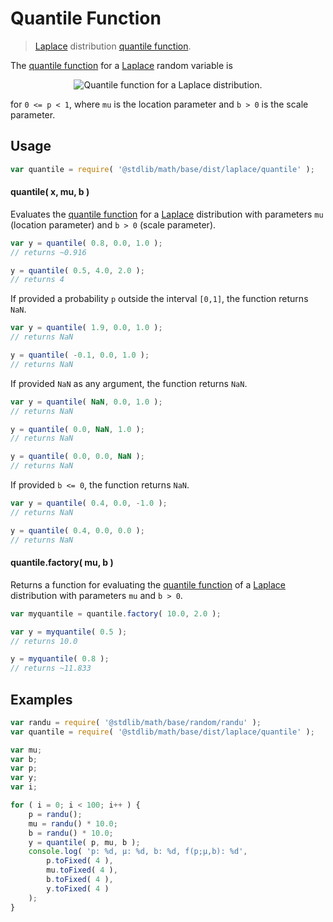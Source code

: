 Quantile Function
===

> [Laplace][laplace] distribution [quantile function][quantile-function].

<!-- <intro> -->

The [quantile function][quantile-function] for a [Laplace][laplace] random variable is

<!-- <equation class="equation" label="eq:quantile_function" align="center" raw="Q(p) = \mu - b\,\operatorname{sgn}(p-0.5)\,\ln(1 - 2|p-0.5|)" alt="Quantile function for a Laplace distribution."> -->

<div class="equation" align="center" data-raw-text="Q(p) = \mu - b\,\operatorname{sgn}(p-0.5)\,\ln(1 - 2|p-0.5|)" data-equation="eq:quantile_function">
    <img src="https://cdn.rawgit.com/distributions-io/laplace-quantile/80640b088abd7a953ac335282b5dc27602439212/docs/img/eqn.svg" alt="Quantile function for a Laplace distribution.">
    <br>
</div>

<!-- </equation> -->

for `0 <= p < 1`, where `mu` is the location parameter and `b > 0` is the scale parameter.

<!-- </intro> -->

<!-- <usage> -->

## Usage
``` javascript
var quantile = require( '@stdlib/math/base/dist/laplace/quantile' );
```

#### quantile( x, mu, b )

Evaluates the [quantile function][quantile-function] for a [Laplace][laplace] distribution with parameters `mu` (location parameter) and `b > 0` (scale parameter).

``` javascript
var y = quantile( 0.8, 0.0, 1.0 );
// returns ~0.916

y = quantile( 0.5, 4.0, 2.0 );
// returns 4
```

If provided a probability `p` outside the interval `[0,1]`, the function returns `NaN`.

``` javascript
var y = quantile( 1.9, 0.0, 1.0 );
// returns NaN

y = quantile( -0.1, 0.0, 1.0 );
// returns NaN
```

If provided `NaN` as any argument, the function returns `NaN`.

``` javascript
var y = quantile( NaN, 0.0, 1.0 );
// returns NaN

y = quantile( 0.0, NaN, 1.0 );
// returns NaN

y = quantile( 0.0, 0.0, NaN );
// returns NaN
```

If provided `b <= 0`, the function returns `NaN`.

``` javascript
var y = quantile( 0.4, 0.0, -1.0 );
// returns NaN

y = quantile( 0.4, 0.0, 0.0 );
// returns NaN
```

#### quantile.factory( mu, b )

Returns a function for evaluating the [quantile function][quantile-function] of a [Laplace][laplace] distribution with parameters `mu` and `b > 0`.

``` javascript
var myquantile = quantile.factory( 10.0, 2.0 );

var y = myquantile( 0.5 );
// returns 10.0

y = myquantile( 0.8 );
// returns ~11.833
```

<!-- </usage> -->

<!-- <examples> -->

## Examples

``` javascript
var randu = require( '@stdlib/math/base/random/randu' );
var quantile = require( '@stdlib/math/base/dist/laplace/quantile' );

var mu;
var b;
var p;
var y;
var i;

for ( i = 0; i < 100; i++ ) {
    p = randu();
    mu = randu() * 10.0;
    b = randu() * 10.0;
    y = quantile( p, mu, b );
    console.log( 'p: %d, µ: %d, b: %d, f(p;µ,b): %d',
        p.toFixed( 4 ),
        mu.toFixed( 4 ),
        b.toFixed( 4 ),
        y.toFixed( 4 )
    );
}

```

<!-- </examples> -->


<!-- <links> -->

[laplace]: https://en.wikipedia.org/wiki/Laplace_distribution
[quantile-function]: https://en.wikipedia.org/wiki/Quantile_function

<!-- </links> -->
